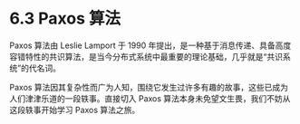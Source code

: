 # 6.3 Paxos 算法

Paxos 算法由 Leslie Lamport 于 1990 年提出，是一种基于消息传递、具备高度容错特性的共识算法，是当今分布式系统中最重要的理论基础，几乎就是“共识系统”的代名词。

Paxos 算法因其复杂性而广为人知，围绕它发生过许多有趣的故事，这些已成为人们津津乐道的一段轶事。直接切入 Paxos 算法本身未免望文生畏，我们不妨从这段轶事开始学习 Paxos 算法之旅。


